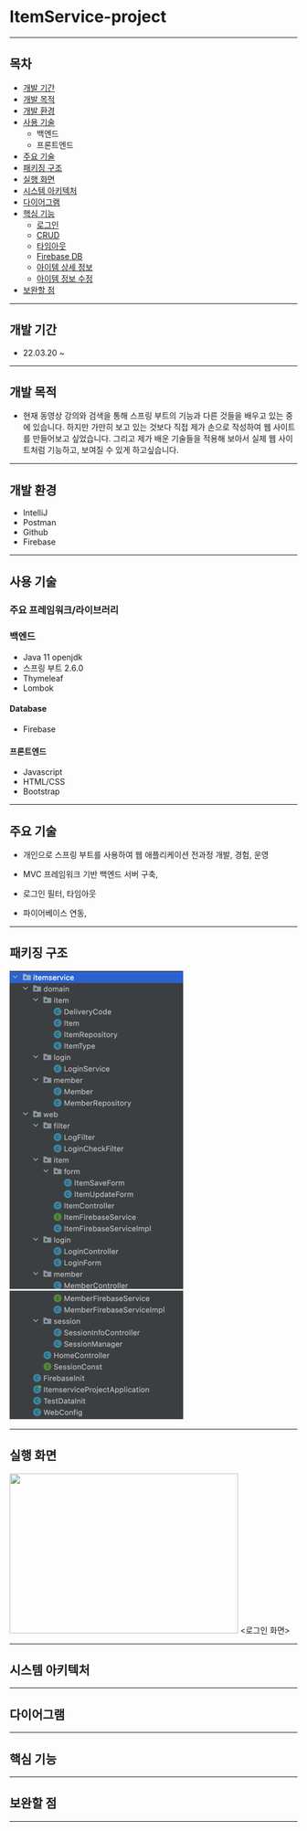 # ItemService-project

---
## 목차

- [개발 기간](#기간)
- [개발 목적](#목적)
- [개발 환경](#환경)
- [사용 기술](#기술)
  + 백엔드
  + 프론트엔드
- [주요 기술](#주요)
- [패키징 구조](#패키지)
- [실행 화면](#화면)
- [시스템 아키텍처](#아키텍처)
- [다이어그램](#다이어그램)
- [핵심 기능](#핵심)
  + [로그인](#로그인)
  + [CRUD](#CRUD)
  + [타임아웃](#타임아웃)
  + [Firebase DB](#Firebase)
  + [아이템 상세 정보](#items)
  + [아이템 정보 수정](#edit)
- [보완할 점](#보완)


---

## <div id="기간">개발 기간</div>
- 22.03.20 ~



---

## <div id="목적">개발 목적</div> 
- 현재 동영상 강의와 검색을 통해 스프링 부트의 기능과 다른 것들을 배우고 있는 중에 있습니다. 하지만 가만히 보고 있는 것보다 직접 제가 손으로 작성하여 웹 사이트를 만들어보고 싶었습니다. 그리고 제가 배운 기술들을 적용해 보아서 실제 웹 사이트처럼 기능하고, 보여질 수 있게 하고싶습니다.
---

## <div id="환경">개발 환경</div>
- IntelliJ
- Postman
- Github
- Firebase


---

## <div id="tech">사용 기술</div>

### 주요 프레임워크/라이브러리

### 백엔드
+ Java 11 openjdk
 + 스프링 부트 2.6.0
 + Thymeleaf
 + Lombok

#### Database
  * Firebase



#### 프론트엔드
  + Javascript
  + HTML/CSS
  + Bootstrap
---

## <div id="주요">주요 기술</div>

* 개인으로 스프링 부트를 사용하여 웹 애플리케이션 전과정 개발, 경험, 운영

* MVC 프레임워크 기반 백엔드 서버 구축,

* 로그인 필터, 타임아웃

* 파이어베이스 연동,

---
## <div id="패키지">패키징 구조</div>

![img.png](img.png)![img_1.png](img_1.png)


---

## <div id="화면">실행 화면</div> 

<img src="https://github.com/Woongi9/ItemManager/blob/master/로그인.gif?raw=true" width="400" height="280">
<로그인 화면>


---

## <div id="아키텍처">시스템 아키텍처</div>



---

## <div id="다이어그램">다이어그램</div>


---
## <div id="핵심">핵심 기능</div>


---

## <div id="보완">보완할 점</div>



---
